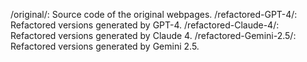 /original/:              Source code of the original webpages.
/refactored-GPT-4/:      Refactored versions generated by GPT-4.
/refactored-Claude-4/:   Refactored versions generated by Claude 4.
/refactored-Gemini-2.5/: Refactored versions generated by Gemini 2.5.
